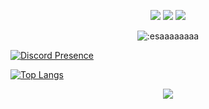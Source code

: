 

<p align="center">
    <a href="https://instagram.com/efevocal" target"blank_"><img src="https://img.shields.io/badge/INSTAGRAM%20-DC3175.svg?&style=for-the-badge&logo=instagram&logoColor=white"></a>
       <a href="https://open.spotify.com/user/3nwgygqzwengb9a6x5qyb9yn5" target"blank_"><img src="https://img.shields.io/badge/Spotify%20-1ed760.svg?&style=for-the-badge&logo=spotify&logoColor=white"></a>
       <a href="https://steamcommunity.com/id/efevocal" target"blank_"><img src="https://img.shields.io/badge/Steam%20-111111.svg?&style=for-the-badge&logo=steam&logoColor=white"></a></a>
</p>
    
<div>
    <div align="center">
    <img src="https://count.getloli.com/get/@:esaaaaaaaa?theme=rule34" alt=":esaaaaaaaa" />
</div>

</p><p><a href="https://discord.com/users/342360490422566913" rel="nofollow"><img src="https://camo.githubusercontent.com/6d2edb88bdd6dbaabe3be901965bc4d39cacf8ba1aeb131c18af173d99fa866d/68747470733a2f2f6c616e796172642d70726f66696c652d726561646d652e76657263656c2e6170702f6170692f3334323336303439303432323536363931333f7468656d653d6461726b2662673d30303065323726616e696d617465643d7472756526686964654469736372696d3d66616c736526626f726465725261646975733d32307078" alt="Discord Presence" data-canonical-src="https://lanyard-profile-readme.vercel.app/api/878694140525809714?theme=dark&amp;bg=000e27&amp;animated=true&amp;hideDiscrim=false&amp;borderRadius=20px" style="max-width: 100%;"></a></p>
<p><a href="https://github.com/anuraghazra/github-readme-stats"><img src="https://camo.githubusercontent.com/ad6caaf0d260373f3259c0f42190e3c1e8b1d769977ad9fe48e7c22a48629336/68747470733a2f2f6769746875622d726561646d652d73746174732e76657263656c2e6170702f6170692f746f702d6c616e67732f3f757365726e616d653d61646973733031266c61796f75743d636f6d70616374266c616e67735f636f756e743d3130267468656d653d7261646963616c" alt="Top Langs" data-canonical-src="https://github-readme-stats.vercel.app/api/top-langs/?username=esaaaaaaaa&amp;layout=compact&amp;langs_count=10&amp;theme=radical" style="max-width: 100%;"></a></p>
<div align="center">
   <a href="https://discord.com/users/878694140525809714" target="_blank">
      <img src="https://lanyard-profile-readme.vercel.app/api/878694140525809714">
   </a>
</div>
